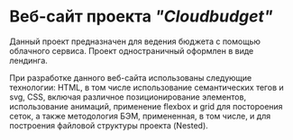 # Веб-сайт проекта *"Cloudbudget"* 

Данный проект предназначен для ведения бюджета с помощью облачного сервиса. 
Проект одностраничный оформлен в виде лендинга. 

При разработке данного веб-сайта использованы следующие технологии: HTML, в том числе использование семантических тегов и svg, CSS, включая различное позиционирование элементов, использование анимаций, применение flexbox и grid для постороения сеток, а также методология БЭМ, примененная, в том числе, и для построения файловой структуры проекта (Nested).  